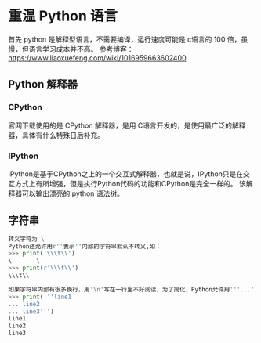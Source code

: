 # 重温 Python 语言
首先 python 是解释型语言，不需要编译，运行速度可能是 c语言的 100 倍，虽慢，但语言学习成本并不高。
参考博客：https://www.liaoxuefeng.com/wiki/1016959663602400

## Python 解释器
### CPython
官网下载使用的是 CPython 解释器，是用 C语言开发的，是使用最广泛的解释器，具体有什么特殊日后补充。

### IPython
IPython是基于CPython之上的一个交互式解释器，也就是说，IPython只是在交互方式上有所增强，但是执行Python代码的功能和CPython是完全一样的。
该解释器可以输出漂亮的 python 语法树。

## 字符串
```python
转义字符为 \
Python还允许用r''表示''内部的字符串默认不转义,如：
>>> print('\\\t\\')
\       \
>>> print(r'\\\t\\')
\\\t\\

如果字符串内部有很多换行，用'\n'写在一行里不好阅读，为了简化，Python允许用'''...'''的格式表示多行内容,如：
>>> print('''line1
... line2
... line3''')
line1
line2
line3

```